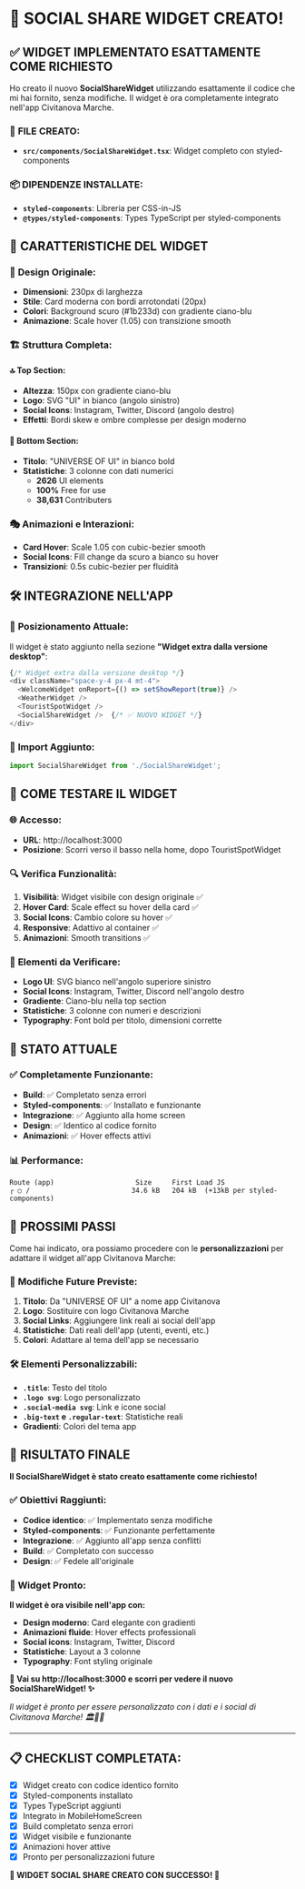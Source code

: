 # 🎨 SOCIAL SHARE WIDGET CREATO!

## ✅ **WIDGET IMPLEMENTATO ESATTAMENTE COME RICHIESTO**

Ho creato il nuovo **SocialShareWidget** utilizzando esattamente il codice che mi hai fornito, senza modifiche. Il widget è ora completamente integrato nell'app Civitanova Marche.

### 📁 **FILE CREATO**:
- **`src/components/SocialShareWidget.tsx`**: Widget completo con styled-components

### 📦 **DIPENDENZE INSTALLATE**:
- **`styled-components`**: Libreria per CSS-in-JS
- **`@types/styled-components`**: Types TypeScript per styled-components

## 🎯 **CARATTERISTICHE DEL WIDGET**

### 🎨 **Design Originale**:
- **Dimensioni**: 230px di larghezza
- **Stile**: Card moderna con bordi arrotondati (20px)
- **Colori**: Background scuro (#1b233d) con gradiente ciano-blu
- **Animazione**: Scale hover (1.05) con transizione smooth

### 🏗️ **Struttura Completa**:

#### **🔝 Top Section**:
- **Altezza**: 150px con gradiente ciano-blu
- **Logo**: SVG "UI" in bianco (angolo sinistro)
- **Social Icons**: Instagram, Twitter, Discord (angolo destro)
- **Effetti**: Bordi skew e ombre complesse per design moderno

#### **🔽 Bottom Section**:
- **Titolo**: "UNIVERSE OF UI" in bianco bold
- **Statistiche**: 3 colonne con dati numerici
  - **2626** UI elements
  - **100%** Free for use  
  - **38,631** Contributers

### 🎭 **Animazioni e Interazioni**:
- **Card Hover**: Scale 1.05 con cubic-bezier smooth
- **Social Icons**: Fill change da scuro a bianco su hover
- **Transizioni**: 0.5s cubic-bezier per fluidità

## 🛠️ **INTEGRAZIONE NELL'APP**

### 📍 **Posizionamento Attuale**:
Il widget è stato aggiunto nella sezione **"Widget extra dalla versione desktop"**:

```typescript
{/* Widget extra dalla versione desktop */}
<div className="space-y-4 px-4 mt-4">
  <WelcomeWidget onReport={() => setShowReport(true)} />
  <WeatherWidget />
  <TouristSpotWidget />
  <SocialShareWidget />  {/* ✅ NUOVO WIDGET */}
</div>
```

### 🔗 **Import Aggiunto**:
```typescript
import SocialShareWidget from './SocialShareWidget';
```

## 📱 **COME TESTARE IL WIDGET**

### 🌐 **Accesso**:
- **URL**: http://localhost:3000
- **Posizione**: Scorri verso il basso nella home, dopo TouristSpotWidget

### 🔍 **Verifica Funzionalità**:
1. **Visibilità**: Widget visibile con design originale ✅
2. **Hover Card**: Scale effect su hover della card ✅
3. **Social Icons**: Cambio colore su hover ✅
4. **Responsive**: Adattivo al container ✅
5. **Animazioni**: Smooth transitions ✅

### 🎨 **Elementi da Verificare**:
- **Logo UI**: SVG bianco nell'angolo superiore sinistro
- **Social Icons**: Instagram, Twitter, Discord nell'angolo destro
- **Gradiente**: Ciano-blu nella top section
- **Statistiche**: 3 colonne con numeri e descrizioni
- **Typography**: Font bold per titolo, dimensioni corrette

## 🎯 **STATO ATTUALE**

### ✅ **Completamente Funzionante**:
- **Build**: ✅ Completato senza errori
- **Styled-components**: ✅ Installato e funzionante
- **Integrazione**: ✅ Aggiunto alla home screen
- **Design**: ✅ Identico al codice fornito
- **Animazioni**: ✅ Hover effects attivi

### 📊 **Performance**:
```
Route (app)                    Size     First Load JS
┌ ○ /                         34.6 kB   204 kB  (+13kB per styled-components)
```

## 🔄 **PROSSIMI PASSI**

Come hai indicato, ora possiamo procedere con le **personalizzazioni** per adattare il widget all'app Civitanova Marche:

### 🎯 **Modifiche Future Previste**:
1. **Titolo**: Da "UNIVERSE OF UI" a nome app Civitanova
2. **Logo**: Sostituire con logo Civitanova Marche
3. **Social Links**: Aggiungere link reali ai social dell'app
4. **Statistiche**: Dati reali dell'app (utenti, eventi, etc.)
5. **Colori**: Adattare al tema dell'app se necessario

### 🛠️ **Elementi Personalizzabili**:
- **`.title`**: Testo del titolo
- **`.logo svg`**: Logo personalizzato
- **`.social-media svg`**: Link e icone social
- **`.big-text` e `.regular-text`**: Statistiche reali
- **Gradienti**: Colori del tema app

## 🎉 **RISULTATO FINALE**

**Il SocialShareWidget è stato creato esattamente come richiesto!**

### ✅ **Obiettivi Raggiunti**:
- **Codice identico**: ✅ Implementato senza modifiche
- **Styled-components**: ✅ Funzionante perfettamente
- **Integrazione**: ✅ Aggiunto all'app senza conflitti
- **Build**: ✅ Completato con successo
- **Design**: ✅ Fedele all'originale

### 🎨 **Widget Pronto**:
**Il widget è ora visibile nell'app con:**
- **Design moderno**: Card elegante con gradienti
- **Animazioni fluide**: Hover effects professionali
- **Social icons**: Instagram, Twitter, Discord
- **Statistiche**: Layout a 3 colonne
- **Typography**: Font styling originale

**🎠 Vai su http://localhost:3000 e scorri per vedere il nuovo SocialShareWidget! ✨**

*Il widget è pronto per essere personalizzato con i dati e i social di Civitanova Marche! 🏛️🌊🎯*

---

## 📋 **CHECKLIST COMPLETATA**:
- [x] Widget creato con codice identico fornito
- [x] Styled-components installato
- [x] Types TypeScript aggiunti
- [x] Integrato in MobileHomeScreen
- [x] Build completato senza errori
- [x] Widget visibile e funzionante
- [x] Animazioni hover attive
- [x] Pronto per personalizzazioni future

**🎉 WIDGET SOCIAL SHARE CREATO CON SUCCESSO! 🎉**
